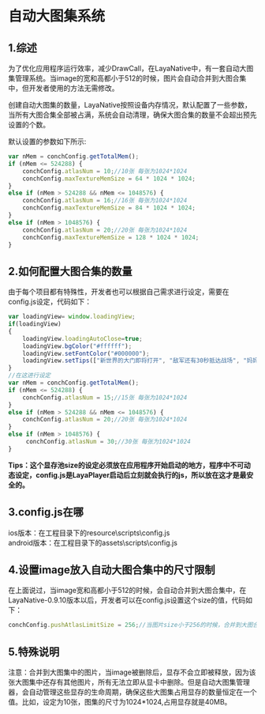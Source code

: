 # 自动大图集系统  

## 1.综述  

为了优化应用程序运行效率，减少DrawCall，在LayaNative中，有一套自动大图集管理系统。当image的宽和高都小于512的时候，图片会自动合并到大图合集中，但开发者使用的方法无需修改。  

创建自动大图集的数量，LayaNative按照设备内存情况，默认配置了一些参数，当所有大图合集全部被占满，系统会自动清理，确保大图合集的数量不会超出预先设置的个数。

默认设置的参数如下所示:  

```javascript
var nMem = conchConfig.getTotalMem();
if (nMem <= 524288) {
    conchConfig.atlasNum = 10;//10张 每张为1024*1024
    conchConfig.maxTextureMemSize = 64 * 1024 * 1024;
}
else if (nMem > 524288 && nMem <= 1048576) {
    conchConfig.atlasNum = 16;//16张 每张为1024*1024
    conchConfig.maxTextureMemSize = 84 * 1024 * 1024;
}
else if (nMem > 1048576) {
    conchConfig.atlasNum = 20;//20张 每张为1024*1024
    conchConfig.maxTextureMemSize = 128 * 1024 * 1024;
}
```


## 2.如何配置大图合集的数量

由于每个项目都有特殊性，开发者也可以根据自己需求进行设定，需要在config.js设定，代码如下：

```javascript
var loadingView= window.loadingView;
if(loadingView)
{
    loadingView.loadingAutoClose=true;
    loadingView.bgColor("#ffffff");
    loadingView.setFontColor("#000000");
    loadingView.setTips(["新世界的大门即将打开", "敌军还有30秒抵达战场", "妈妈说，心急吃不了热豆腐"]);
}
//在这进行设定
var nMem = conchConfig.getTotalMem();
if (nMem <= 524288) {
    conchConfig.atlasNum = 15;//15张 每张为1024*1024
}
else if (nMem > 524288 && nMem <= 1048576) {
    conchConfig.atlasNum = 20;//20张 每张为1024*1024
}
else if (nMem > 1048576) {
     conchConfig.atlasNum = 30;//30张 每张为1024*1024
}
```

**Tips：这个显存池size的设定必须放在应用程序开始启动的地方，程序中不可动态设定，config.js是LayaPlayer启动后立刻就会执行的js，所以放在这才是最安全的。**  


##  3.config.js在哪

ios版本：在工程目录下的resource\scripts\config.js  
android版本：在工程目录下的assets\scripts\config.js    


## 4.设置image放入自动大图合集中的尺寸限制

在上面说过，当image宽和高都小于512的时候，会自动合并到大图合集中，在LayaNative-0.9.10版本以后，开发者可以在config.js设置这个size的值，代码如下：
```javascript
conchConfig.pushAtlasLimitSize = 256;//当图片size小于256的时候，合并到大图合集中
```


## 5.特殊说明

注意：合并到大图集中的图片，当image被删除后，显存不会立即被释放，因为该张大图集中还存有其他图片，所有无法立即从显卡中删除。但是自动大图集管理器，会自动管理这些显存的生命周期，确保这些大图集占用显存的数量恒定在一个值。比如，设定为10张，图集的尺寸为1024*1024,占用显存就是40MB。
